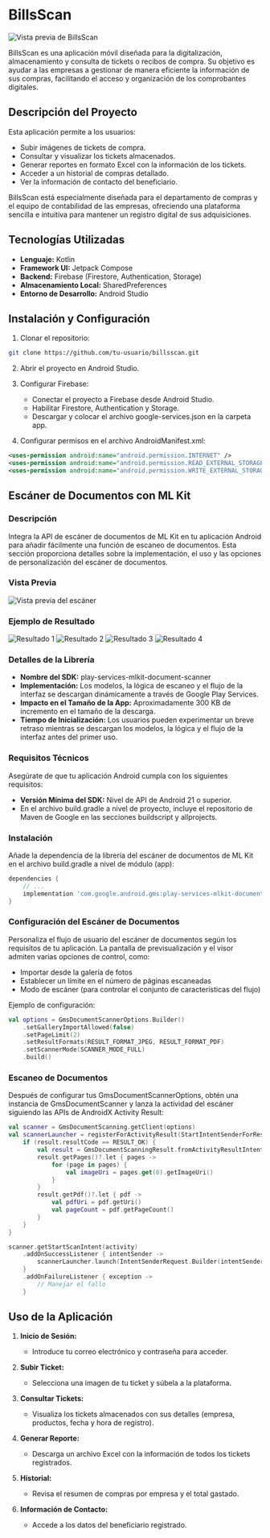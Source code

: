 # BillsScan

![Vista previa de BillsScan](ruta/a/imagen.png)

BillsScan es una aplicación móvil diseñada para la digitalización, almacenamiento y consulta de tickets o recibos de compra. Su objetivo es ayudar a las empresas a gestionar de manera eficiente la información de sus compras, facilitando el acceso y organización de los comprobantes digitales.

## Descripción del Proyecto

Esta aplicación permite a los usuarios:
- Subir imágenes de tickets de compra.
- Consultar y visualizar los tickets almacenados.
- Generar reportes en formato Excel con la información de los tickets.
- Acceder a un historial de compras detallado.
- Ver la información de contacto del beneficiario.

BillsScan está especialmente diseñada para el departamento de compras y el equipo de contabilidad de las empresas, ofreciendo una plataforma sencilla e intuitiva para mantener un registro digital de sus adquisiciones.

## Tecnologías Utilizadas

- **Lenguaje:** Kotlin
- **Framework UI:** Jetpack Compose
- **Backend:** Firebase (Firestore, Authentication, Storage)
- **Almacenamiento Local:** SharedPreferences
- **Entorno de Desarrollo:** Android Studio

## Instalación y Configuración

1. Clonar el repositorio:

```bash
git clone https://github.com/tu-usuario/billsscan.git
```

2. Abrir el proyecto en Android Studio.

3. Configurar Firebase:
    - Conectar el proyecto a Firebase desde Android Studio.
    - Habilitar Firestore, Authentication y Storage.
    - Descargar y colocar el archivo google-services.json en la carpeta app.

4. Configurar permisos en el archivo AndroidManifest.xml:

```xml
<uses-permission android:name="android.permission.INTERNET" />
<uses-permission android:name="android.permission.READ_EXTERNAL_STORAGE" />
<uses-permission android:name="android.permission.WRITE_EXTERNAL_STORAGE" />
```

## Escáner de Documentos con ML Kit

### Descripción

Integra la API de escáner de documentos de ML Kit en tu aplicación Android para añadir fácilmente una función de escaneo de documentos. Esta sección proporciona detalles sobre la implementación, el uso y las opciones de personalización del escáner de documentos.

### Vista Previa

![Vista previa del escáner](https://github.com/shubhanshu24510/CameraX/assets/100926922/8c2bcf8b-00fa-43a1-984f-2d8e422656b8)

### Ejemplo de Resultado

![Resultado 1](https://github.com/shubhanshu24510/CameraX/assets/100926922/1da7df99-49d7-4780-9089-6d44e3f55a48)
![Resultado 2](https://github.com/shubhanshu24510/CameraX/assets/100926922/79feaca2-7cb8-446d-a976-9d1031c81d3a)
![Resultado 3](https://github.com/shubhanshu24510/CameraX/assets/100926922/2659d5a4-b966-49e0-8f2f-5a9c22938b2e)
![Resultado 4](https://github.com/shubhanshu24510/CameraX/assets/100926922/daea3d9a-9a5b-4ba3-a4b3-ad65a1dc63e8)

### Detalles de la Librería

- **Nombre del SDK:** play-services-mlkit-document-scanner
- **Implementación:** Los modelos, la lógica de escaneo y el flujo de la interfaz se descargan dinámicamente a través de Google Play Services.
- **Impacto en el Tamaño de la App:** Aproximadamente 300 KB de incremento en el tamaño de la descarga.
- **Tiempo de Inicialización:** Los usuarios pueden experimentar un breve retraso mientras se descargan los modelos, la lógica y el flujo de la interfaz antes del primer uso.

### Requisitos Técnicos

Asegúrate de que tu aplicación Android cumpla con los siguientes requisitos:

- **Versión Mínima del SDK:** Nivel de API de Android 21 o superior.
- En el archivo build.gradle a nivel de proyecto, incluye el repositorio de Maven de Google en las secciones buildscript y allprojects.

### Instalación

Añade la dependencia de la librería del escáner de documentos de ML Kit en el archivo build.gradle a nivel de módulo (app):

```gradle
dependencies {
    // ...
    implementation 'com.google.android.gms:play-services-mlkit-document-scanner:16.0.0-beta1'
}
```

### Configuración del Escáner de Documentos

Personaliza el flujo de usuario del escáner de documentos según los requisitos de tu aplicación. La pantalla de previsualización y el visor admiten varias opciones de control, como:

- Importar desde la galería de fotos
- Establecer un límite en el número de páginas escaneadas
- Modo de escáner (para controlar el conjunto de características del flujo)

Ejemplo de configuración:

```kotlin
val options = GmsDocumentScannerOptions.Builder()
    .setGalleryImportAllowed(false)
    .setPageLimit(2)
    .setResultFormats(RESULT_FORMAT_JPEG, RESULT_FORMAT_PDF)
    .setScannerMode(SCANNER_MODE_FULL)
    .build()
```

### Escaneo de Documentos

Después de configurar tus GmsDocumentScannerOptions, obtén una instancia de GmsDocumentScanner y lanza la actividad del escáner siguiendo las APIs de AndroidX Activity Result:

```kotlin
val scanner = GmsDocumentScanning.getClient(options)
val scannerLauncher = registerForActivityResult(StartIntentSenderForResult()) { result ->
    if (result.resultCode == RESULT_OK) {
        val result = GmsDocumentScanningResult.fromActivityResultIntent(result.data)
        result.getPages()?.let { pages ->
            for (page in pages) {
                val imageUri = pages.get(0).getImageUri()
            }
        }
        result.getPdf()?.let { pdf ->
            val pdfUri = pdf.getUri()
            val pageCount = pdf.getPageCount()
        }
    }
}

scanner.getStartScanIntent(activity)
    .addOnSuccessListener { intentSender ->
        scannerLauncher.launch(IntentSenderRequest.Builder(intentSender).build())
    }
    .addOnFailureListener { exception ->
        // Manejar el fallo
    }
```

## Uso de la Aplicación

1. **Inicio de Sesión:**
    - Introduce tu correo electrónico y contraseña para acceder.

2. **Subir Ticket:**
    - Selecciona una imagen de tu ticket y súbela a la plataforma.

3. **Consultar Tickets:**
    - Visualiza los tickets almacenados con sus detalles (empresa, productos, fecha y hora de registro).

4. **Generar Reporte:**
    - Descarga un archivo Excel con la información de todos los tickets registrados.

5. **Historial:**
    - Revisa el resumen de compras por empresa y el total gastado.

6. **Información de Contacto:**
    - Accede a los datos del beneficiario registrado.

